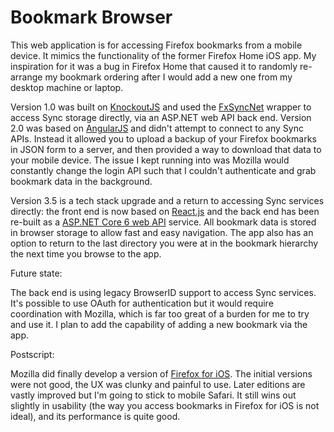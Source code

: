 Bookmark Browser
===============
This web application is for accessing Firefox bookmarks from a mobile device. It mimics the functionality of the former Firefox Home iOS app. My inspiration for it was a bug in Firefox Home that caused it to randomly re-arrange my bookmark ordering after I would add a new one from my desktop machine or laptop.

Version 1.0 was built on [KnockoutJS](http://knockoutjs.com/) and used the [FxSyncNet](https://github.com/pieterderycke/FxSyncNet) wrapper to access Sync storage directly, via an ASP.NET web API back end. Version 2.0 was based on [AngularJS](https://angularjs.org) and didn't attempt to connect to any Sync APIs. Instead it allowed you to upload a backup of your Firefox bookmarks in JSON form to a server, and then provided a way to download that data to your mobile device. The issue I kept running into was Mozilla would constantly change the login API such that I couldn't authenticate and grab bookmark data in the background.

Version 3.5 is a tech stack upgrade and a return to accessing Sync services directly: the front end is now based on [React.js](https://reactjs.org) and the back end has been re-built as a [ASP.NET Core 6 web API](https://docs.microsoft.com/en-us/aspnet/core/web-api/?view=aspnetcore-6.0) service. All bookmark data is stored in browser storage to allow fast and easy navigation. The app also has an option to return to the last directory you were at in the bookmark hierarchy the next time you browse to the app.

Future state:

The back end is using legacy BrowserID support to access Sync services. It's possible to use OAuth for authentication but it would require coordination with Mozilla, which is far too great of a burden for me to try and use it. I plan to add the capability of adding a new bookmark via the app.

Postscript:

Mozilla did finally develop a version of [Firefox for iOS](https://www.mozilla.org/en-US/firefox/mobile). The initial versions were not good, the UX was clunky and painful to use. Later editions are vastly improved but I'm going to stick to mobile Safari. It still wins out slightly in usability (the way you access bookmarks in Firefox for iOS is not ideal), and its performance is quite good.
